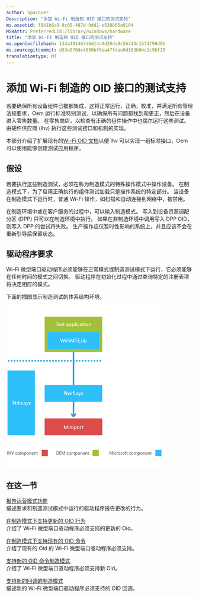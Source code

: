 ```yaml
---
author: kpacquer
Description: "添加 Wi-Fi 制造的 OID 接口的测试支持"
ms.assetid: f041b6a9-8c05-487d-9dd1-e538865a9104
MSHAttr: PreferredLib:/library/windows/hardware
title: "添加 Wi-Fi 制造的 OID 接口的测试支持"
ms.openlocfilehash: 134a491463d6d14c0d39da9c56343c15f4f90d0b
ms.sourcegitcommit: d33e870dc4850bf0ea47fdae0d163b04c1c90f15
translationtype: MT
---
```

# <a name="adding-wi-fi-manufacturing-test-support-to-the-oid-interface"></a>添加 Wi-Fi 制造的 OID 接口的测试支持


若要确保所有设备组件已被都集成，这将正常运行，正确，校准，并满足所有管理法规要求，Oem 运行标准特别测试，以确保所有问题都找到和更正，然后在设备进入零售数量。 在零售商店，以检查有正确的组件操作中也偶尔运行这些测试。 由硬件供应商 (Ihv) 执行这些测试接口和机制的实现。

本部分介绍了扩展现有的[Wi-Fi OID 文档](http://msdn.microsoft.com/library/ff560670.aspx)以便 Ihv 可以实现一组标准接口，Oem 可以使用能够创建测试应用程序。

## <a name="span-idassumptionsspanspan-idassumptionsspanspan-idassumptionsspanassumptions"></a><span id="Assumptions"></span><span id="assumptions"></span><span id="ASSUMPTIONS"></span>假设


若要执行这些制造测试，必须在称为制造模式的特殊操作模式中操作设备。 在制造模式下，为了启用正确执行的组件测试加载只是操作系统的特定部分。 当设备在制造模式下运行时，普通 Wi-Fi 操作，如扫描和自动连接到网络中，被禁用。

在制造环境中或在客户服务的过程中，可以输入制造模式。 写入到设备资源调配分区 (DPP) 只可以在制造环境中执行。 如果在非制造环境中调用写入 DPP OID，则写入 DPP 的尝试将失败。 生产操作应仅暂时性影响的系统上，并且应该不会在重新引导后保留状态。

## <a name="span-iddriverrequirementsspanspan-iddriverrequirementsspanspan-iddriverrequirementsspandriver-requirements"></a><span id="Driver_requirements"></span><span id="driver_requirements"></span><span id="DRIVER_REQUIREMENTS"></span>驱动程序要求


Wi-Fi 微型端口驱动程序必须能够在正常模式或制造测试模式下运行，它必须能够在任何时间的模式之间切换。 驱动程序在初始化过程中通过查询特定的注册表项将决定相应的模式。

下面的插图显示制造测试的体系结构环境。

![mte 设计](images/oem-manu-mte-design.png)

## <a name="span-idinthissectionspanspan-idinthissectionspanspan-idinthissectionspanin-this-section"></a><span id="In_this_section"></span><span id="in_this_section"></span><span id="IN_THIS_SECTION"></span>在这一节


<span id="Reporting_operating_mode_capabilities"></span><span id="reporting_operating_mode_capabilities"></span><span id="REPORTING_OPERATING_MODE_CAPABILITIES"></span>[报告运营模式功能](reporting-operating-mode-capabilities.md)  
描述要求和制造测试模式中运行的驱动程序报告更改的行为。

<span id="Supporting_updated_OID_behavior_in_manufacturing_mode"></span><span id="supporting_updated_oid_behavior_in_manufacturing_mode"></span><span id="SUPPORTING_UPDATED_OID_BEHAVIOR_IN_MANUFACTURING_MODE"></span>[在制造模式下支持更新的 OID 行为](supporting-updated-oid-behavior-in-manufacturing-mode.md)  
介绍了 Wi-Fi 微型端口驱动程序必须支持的更新的 Oid。

<span id="Supporting_existing_OID_commands_in_manufacturing_mode"></span><span id="supporting_existing_oid_commands_in_manufacturing_mode"></span><span id="SUPPORTING_EXISTING_OID_COMMANDS_IN_MANUFACTURING_MODE"></span>[在制造模式下支持现有的 OID 命令](supporting-existing-oid-commands-in-manufacturing-mode.md)  
介绍了现有的 Oid 的 Wi-Fi 微型端口驱动程序必须支持。

<span id="Supporting_new_OID_commands_for_manufacturing_mode"></span><span id="supporting_new_oid_commands_for_manufacturing_mode"></span><span id="SUPPORTING_NEW_OID_COMMANDS_FOR_MANUFACTURING_MODE"></span>[支持新的 OID 命令制造模式](supporting-new-oid-commands-for-manufacturing-mode.md)  
介绍了 Wi-Fi 微型端口驱动程序必须支持新 Oid。

<span id="Supporting_new_callbacks_for_manufacturing_mode"></span><span id="supporting_new_callbacks_for_manufacturing_mode"></span><span id="SUPPORTING_NEW_CALLBACKS_FOR_MANUFACTURING_MODE"></span>[支持新的回调的制造模式](supporting-new-callbacks-for-manufacturing-mode.md)  
描述新的 Wi-Fi 微型端口驱动程序必须支持的 OID 回调。

 

 





